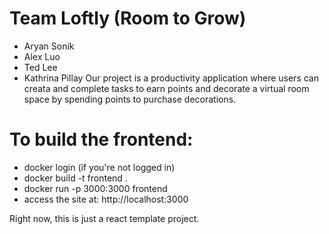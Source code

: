 # Team Loftly (Room to Grow)
- Aryan Sonik
- Alex Luo
- Ted Lee
- Kathrina Pillay
Our project is a productivity application where users can creata and complete tasks to earn points and decorate a virtual room space by spending points to purchase decorations.

# To build the frontend:

- docker login (if you're not logged in)
- docker build -t frontend .
- docker run -p 3000:3000 frontend
- access the site at: http://localhost:3000

Right now, this is just a react template project.
